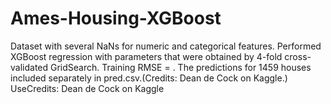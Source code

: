 # Ames-Housing-XGBoost
Dataset with several NaNs for numeric and categorical features. Performed XGBoost regression with parameters that were obtained by 4-fold cross-validated GridSearch. Training RMSE = . The predictions for 1459 houses included separately in pred.csv.(Credits: Dean de Cock on Kaggle.)
UseCredits: Dean de Cock on Kaggle
